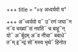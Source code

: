 +++
title = "०४ अध्वर्यवो य"

+++
अ᳓ध्वर्यवो य᳓ उ᳓रणं जघा᳓न  
न᳓व चख्वां᳓सं नवतिं᳓ च बाहू᳓न्  
यो᳓ अ᳓र्बुदम् अ᳓व नीचा᳓ बबाधे᳓  
त᳓म् इ᳓न्द्रं सो᳓मस्य भृथे᳓ हिनोत